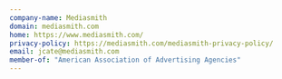 ```yaml
---
company-name: Mediasmith
domain: mediasmith.com
home: https://www.mediasmith.com/
privacy-policy: https://mediasmith.com/mediasmith-privacy-policy/
email: jcate@mediasmith.com
member-of: "American Association of Advertising Agencies"
---
```




